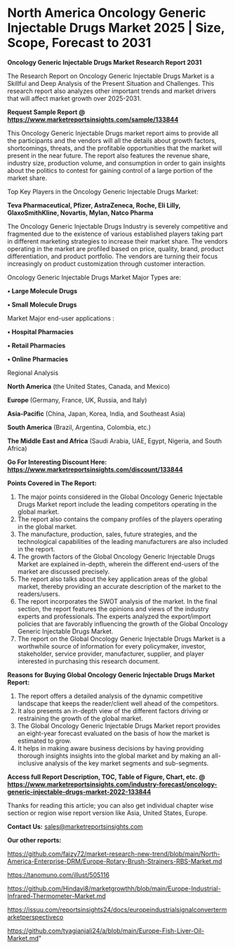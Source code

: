 # North America Oncology Generic Injectable Drugs Market 2025 | Size, Scope, Forecast to 2031

<strong>Oncology Generic Injectable Drugs Market Research Report 2031</strong>

The Research Report on Oncology Generic Injectable Drugs Market is a Skillful and Deep Analysis of the Present Situation and Challenges. This research report also analyzes other important trends and market drivers that will affect market growth over 2025-2031.

<strong>Request Sample Report @ <a href=https://www.marketreportsinsights.com/sample/133844>https://www.marketreportsinsights.com/sample/133844</a></strong>

This Oncology Generic Injectable Drugs market report aims to provide all the participants and the vendors will all the details about growth factors, shortcomings, threats, and the profitable opportunities that the market will present in the near future. The report also features the revenue share, industry size, production volume, and consumption in order to gain insights about the politics to contest for gaining control of a large portion of the market share.

Top Key Players in the Oncology Generic Injectable Drugs Market:

<strong>Teva Pharmaceutical, Pfizer, AstraZeneca, Roche, Eli Lilly, GlaxoSmithKline, Novartis, Mylan, Natco Pharma</strong>

The Oncology Generic Injectable Drugs Industry is severely competitive and fragmented due to the existence of various established players taking part in different marketing strategies to increase their market share. The vendors operating in the market are profiled based on price, quality, brand, product differentiation, and product portfolio. The vendors are turning their focus increasingly on product customization through customer interaction.

Oncology Generic Injectable Drugs Market Major Types are:

<strong>• Large Molecule Drugs

• Small Molecule Drugs</strong>

Market Major end-user applications :

<strong>• Hospital Pharmacies

• Retail Pharmacies

• Online Pharmacies</strong>

Regional Analysis

</u><strong><b>North America</b></strong> (the United States, Canada, and Mexico)

<strong><b>Europe </b></strong>(Germany, France, UK, Russia, and Italy)

<strong><b>Asia-Pacific</b></strong> (China, Japan, Korea, India, and Southeast Asia)

<strong><b>South America</b></strong> (Brazil, Argentina, Colombia, etc.)

<strong><b>The Middle East and Africa</b></strong> (Saudi Arabia, UAE, Egypt, Nigeria, and South Africa)

<strong>Go For Interesting Discount Here: <a href=https://www.marketreportsinsights.com/discount/133844>https://www.marketreportsinsights.com/discount/133844</a></strong>

<strong>Points Covered in The Report:</strong>
<ol>
  <li>The major points considered in the Global Oncology Generic Injectable Drugs Market report include the leading competitors operating in the global market.</li>
  <li>The report also contains the company profiles of the players operating in the global market.</li>
  <li>The manufacture, production, sales, future strategies, and the technological capabilities of the leading manufacturers are also included in the report.</li>
  <li>The growth factors of the Global Oncology Generic Injectable Drugs Market are explained in-depth, wherein the different end-users of the market are discussed precisely.</li>
  <li>The report also talks about the key application areas of the global market, thereby providing an accurate description of the market to the readers/users.</li>
  <li>The report incorporates the SWOT analysis of the market. In the final section, the report features the opinions and views of the industry experts and professionals. The experts analyzed the export/import policies that are favorably influencing the growth of the Global Oncology Generic Injectable Drugs Market.</li>
  <li>The report on the Global Oncology Generic Injectable Drugs Market is a worthwhile source of information for every policymaker, investor, stakeholder, service provider, manufacturer, supplier, and player interested in purchasing this research document.</li>
</ol>
<strong>Reasons for Buying Global Oncology Generic Injectable Drugs Market Report:</strong>

<ol>
  <li>The report offers a detailed analysis of the dynamic competitive landscape that keeps the reader/client well ahead of the competitors.</li>
  <li>It also presents an in-depth view of the different factors driving or restraining the growth of the global market.</li>
  <li>The Global Oncology Generic Injectable Drugs Market report provides an eight-year forecast evaluated on the basis of how the market is estimated to grow.</li>
  <li>It helps in making aware business decisions by having providing thorough insights insights into the global market and by making an all-inclusive analysis of the key market segments and sub-segments.</li>
</ol>
<strong>Access full Report Description, TOC, Table of Figure, Chart, etc. @ <a href=https://www.marketreportsinsights.com/industry-forecast/oncology-generic-injectable-drugs-market-2022-133844>https://www.marketreportsinsights.com/industry-forecast/oncology-generic-injectable-drugs-market-2022-133844</a></strong>


Thanks for reading this article; you can also get individual chapter wise section or region wise report version like Asia, United States, Europe.

<strong>Contact Us:</strong>
sales@marketreportsinsights.com

<strong>Our other reports:</strong>

<a href=https://github.com/faizy72/market-research-new-trend/blob/main/North-America-Enterprise-DRM/Europe-Rotary-Brush-Strainers-RBS-Market.md>https://github.com/faizy72/market-research-new-trend/blob/main/North-America-Enterprise-DRM/Europe-Rotary-Brush-Strainers-RBS-Market.md</a>

<a href=https://tanomuno.com/illust/505116>https://tanomuno.com/illust/505116</a>

<a href=https://github.com/Hindavi8/marketgrowthh/blob/main/Europe-Industrial-Infrared-Thermometer-Market.md>https://github.com/Hindavi8/marketgrowthh/blob/main/Europe-Industrial-Infrared-Thermometer-Market.md</a>

<a href=https://issuu.com/reportsinsights24/docs/europeindustrialsignalconvertermarketperspectiveco>https://issuu.com/reportsinsights24/docs/europeindustrialsignalconvertermarketperspectiveco</a>

<a href=https://github.com/tyagianjali24/a/blob/main/Europe-Fish-Liver-Oil-Market.md>https://github.com/tyagianjali24/a/blob/main/Europe-Fish-Liver-Oil-Market.md</a>"
